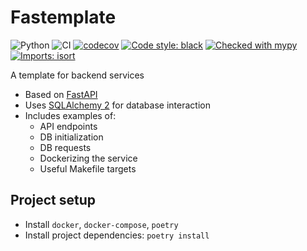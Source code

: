 Fastemplate
===========

![Python](https://img.shields.io/badge/python-3.10-blue.svg)
![CI](https://github.com/Mindflutter/fastemplate/actions/workflows/ci.yml/badge.svg)
[![codecov](https://codecov.io/gh/Mindflutter/fastemplate/branch/master/graph/badge.svg?token=JUL44CDR4U)](https://codecov.io/gh/Mindflutter/fastemplate)
[![Code style: black](https://img.shields.io/badge/code%20style-black-000000.svg)](https://github.com/psf/black)
[![Checked with mypy](http://www.mypy-lang.org/static/mypy_badge.svg)](http://mypy-lang.org/)
[![Imports: isort](https://img.shields.io/badge/%20imports-isort-%231674b1?style=flat&labelColor=ef8336)](https://pycqa.github.io/isort/)

A template for backend services 

* Based on [FastAPI](https://fastapi.tiangolo.com/)
* Uses [SQLAlchemy 2](https://docs.sqlalchemy.org/en/20/index.html) for database interaction
* Includes examples of:
  - API endpoints
  - DB initialization
  - DB requests  
  - Dockerizing the service
  - Useful Makefile targets

## Project setup

* Install `docker`, `docker-compose`, `poetry`
* Install project dependencies: `poetry install`
